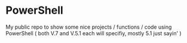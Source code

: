 # PowerShell

My public repo to show some nice projects / functions / code using PowerShell ( both V.7 and V.5.1 each will specifiy, mostly 5.1 just sayin' )

